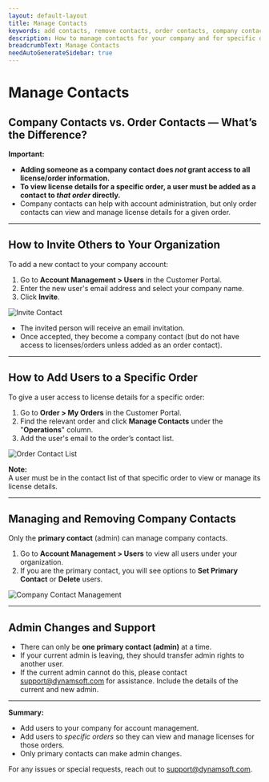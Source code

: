 ```yaml
---
layout: default-layout
title: Manage Contacts
keywords: add contacts, remove contacts, order contacts, company contacts, Dynamsoft
description: How to manage contacts for your company and for specific orders in the Dynamsoft Customer Portal.
breadcrumbText: Manage Contacts
needAutoGenerateSidebar: true
---
```


# Manage Contacts

## Company Contacts vs. Order Contacts — What’s the Difference?

**Important:**  
- **Adding someone as a company contact does *not* grant access to all license/order information.**
- **To view license details for a specific order, a user must be added as a contact to *that order* directly.**  
- Company contacts can help with account administration, but only order contacts can view and manage license details for a given order.

---

## How to Invite Others to Your Organization

To add a new contact to your company account:

1. Go to **Account Management > Users** in the Customer Portal.
2. Enter the new user's email address and select your company name.
3. Click **Invite**.

![Invite Contact]({{site.assets}}img/customer-portal-account-contacts-1.png)

- The invited person will receive an email invitation.  
- Once accepted, they become a company contact (but do not have access to licenses/orders unless added as an order contact).

---

## How to Add Users to a Specific Order

To give a user access to license details for a specific order:

1. Go to **Order > My Orders** in the Customer Portal.
2. Find the relevant order and click **Manage Contacts** under the "**Operations**" column.
3. Add the user's email to the order’s contact list.

![Order Contact List]({{site.assets}}img/customer-portal-account-contacts-2.png)

**Note:**  
A user must be in the contact list of that specific order to view or manage its license details.

---

## Managing and Removing Company Contacts

Only the **primary contact** (admin) can manage company contacts.

1. Go to **Account Management > Users** to view all users under your organization.
2. If you are the primary contact, you will see options to **Set Primary Contact** or **Delete** users.

![Company Contact Management]({{site.assets}}img/customer-portal-account-contacts-3.png)

---

## Admin Changes and Support

- There can only be **one primary contact (admin)** at a time.
- If your current admin is leaving, they should transfer admin rights to another user.
- If the current admin cannot do this, please contact [support@dynamsoft.com](mailto:support@dynamsoft.com) for assistance. Include the details of the current and new admin.

---

**Summary:**  
- Add users to your company for account management.
- Add users to *specific orders* so they can view and manage licenses for those orders.
- Only primary contacts can make admin changes.

For any issues or special requests, reach out to [support@dynamsoft.com](mailto:support@dynamsoft.com).